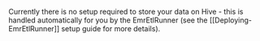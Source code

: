 Currently there is no setup required to store your data on Hive - this
is handled automatically for you by the EmrEtlRunner (see the
[[Deploying-EmrEtlRunner]] setup guide for more details).
